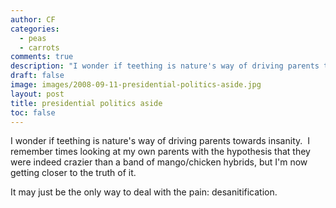 ```yaml
---
author: CF
categories:
  - peas
  - carrots
comments: true
description: "I wonder if teething is nature's way of driving parents towards insanity\_ I remember times looking a..."
draft: false
image: images/2008-09-11-presidential-politics-aside.jpg
layout: post
title: presidential politics aside
toc: false
---
```

    
I wonder if teething is nature's way of driving parents towards insanity.  I remember times looking at my own parents with the hypothesis that they were indeed crazier than a band of mango/chicken hybrids, but I'm now getting closer to the truth of it.    
    
It may just be the only way to deal with the pain: desanitification.    

